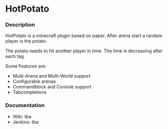 # HotPotato
### Description
HotPotato is a minecraft plugin based on paper. After arena start a random player is the potato. 

The potato needs to hit another player in time. The time is decreasing after each tag.

Some Features are:
- Multi-Arena and Multi-World support 
- Configurable arenas
- Commandblock and Console support
- Tabcompletions

### Documentation
- Wiki: tba
- Jenkins: tba
